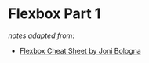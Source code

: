 # Flexbox Part 1
_notes adapted from_:
- [Flexbox Cheat Sheet by Joni Bologna](http://jonibologna.com/content/images/flexboxsheet.pdf)

